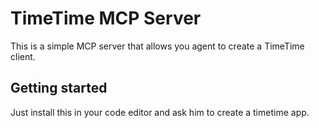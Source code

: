 # TimeTime MCP Server

This is a simple MCP server that allows you agent to create a TimeTime client.


## Getting started

Just install this in your code editor and ask him to create a timetime app.